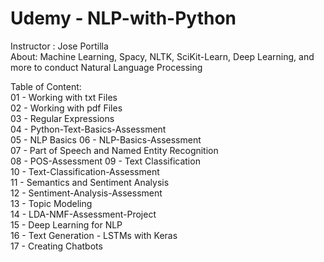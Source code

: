 # Udemy - NLP-with-Python
Instructor : Jose Portilla            
About: Machine Learning, Spacy, NLTK, SciKit-Learn, Deep Learning, and more to conduct Natural Language Processing           

Table of Content:       
01 - Working with txt Files      
02 - Working with pdf Files             
03 - Regular Expressions  
04 - Python-Text-Basics-Assessment  
05 - NLP Basics 
06 - NLP-Basics-Assessment  
07 - Part of Speech and Named Entity Recognition  
08 - POS-Assessment 
09 - Text Classification        
10 - Text-Classification-Assessment         
11 - Semantics and Sentiment Analysis           
12 - Sentiment-Analysis-Assessment        
13 - Topic Modeling         
14 - LDA-NMF-Assessment-Project         
15 - Deep Learning for NLP        
16 - Text Generation - LSTMs with Keras        
17 - Creating Chatbots          
